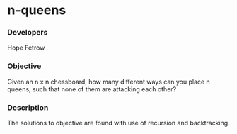 # n-queens

### Developers
  Hope Fetrow 
  
### Objective
  Given an n x n chessboard, how many different ways can you place n queens, such that none of them are attacking each other?

### Description
  The solutions to objective are found with use of recursion and backtracking. 

